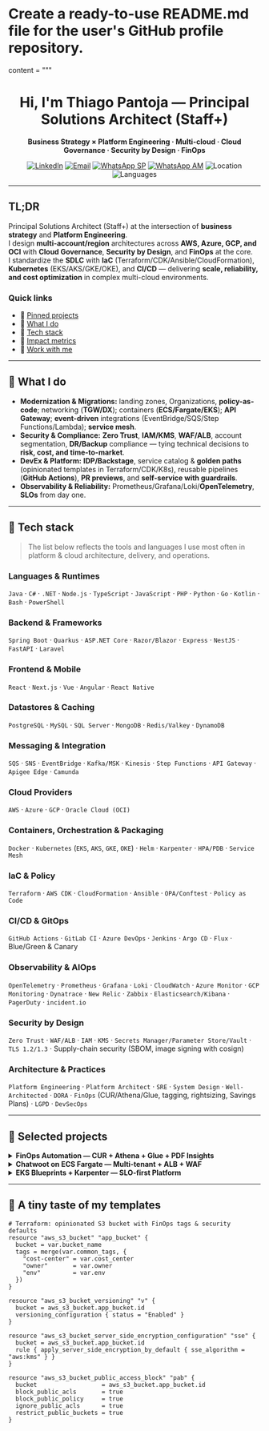 # Create a ready-to-use README.md file for the user's GitHub profile repository.
content = """<!-- Profile README for github.com/othiagorpantoja -->

<h1 align="center">Hi, I'm Thiago Pantoja — Principal Solutions Architect (Staff+)</h1>

<p align="center">
  <b>Business Strategy × Platform Engineering · Multi-cloud · Cloud Governance · Security by Design · FinOps</b>
</p>

<p align="center">
  <a href="https://www.linkedin.com/in/thiagorpantoja"><img alt="LinkedIn" src="https://img.shields.io/badge/LinkedIn-Connect-blue?logo=linkedin"></a>
  <a href="mailto:thiago.pantoja@easynext.consulting"><img alt="Email" src="https://img.shields.io/badge/Email-thiago.pantoja%40easynext.consulting-informational?logo=minutemailer"></a>
  <a href="https://wa.me/5511988010667"><img alt="WhatsApp SP" src="https://img.shields.io/badge/WhatsApp-(11)%2098801-0667-25D366?logo=whatsapp&labelColor=202020"></a>
  <a href="https://wa.me/5592984561928"><img alt="WhatsApp AM" src="https://img.shields.io/badge/WhatsApp-(92)%2098456-1928-25D366?logo=whatsapp&labelColor=202020"></a>
  <img alt="Location" src="https://img.shields.io/badge/Manaus,%20BR-UTC−03-9cf?logo=google-maps">
  <img alt="Languages" src="https://img.shields.io/badge/EN%20%7C%20PT--BR%20%7C%20ES-orange">
</p>

---

## TL;DR

Principal Solutions Architect (Staff+) at the intersection of **business strategy** and **Platform Engineering**.  
I design **multi-account/region** architectures across **AWS, Azure, GCP, and OCI** with **Cloud Governance**, **Security by Design**, and **FinOps** at the core.  
I standardize the **SDLC** with **IaC** (Terraform/CDK/Ansible/CloudFormation), **Kubernetes** (EKS/AKS/GKE/OKE), and **CI/CD** — delivering **scale, reliability, and cost optimization** in complex multi-cloud environments.

### Quick links
- 🔭 [Pinned projects](#-selected-projects)
- 🧭 [What I do](#-what-i-do)
- 🧰 [Tech stack](#-tech-stack)
- 🧪 [Impact metrics](#-how-i-measure-impact)
- 🤝 [Work with me](#-work-with-me)

---

## 🧭 What I do
- **Modernization & Migrations:** landing zones, Organizations, **policy-as-code**; networking (**TGW/DX**); containers (**ECS/Fargate/EKS**); **API Gateway**; **event-driven** integrations (EventBridge/SQS/Step Functions/Lambda); **service mesh**.  
- **Security & Compliance:** **Zero Trust**, **IAM/KMS**, **WAF/ALB**, account segmentation, **DR/Backup** compliance — tying technical decisions to **risk, cost, and time-to-market**.  
- **DevEx & Platform:** **IDP/Backstage**, service catalog & **golden paths** (opinionated templates in Terraform/CDK/K8s), reusable pipelines (**GitHub Actions**), **PR previews**, and **self-service with guardrails**.  
- **Observability & Reliability:** Prometheus/Grafana/Loki/**OpenTelemetry**, **SLOs** from day one.

---

## 🧰 Tech stack

> The list below reflects the tools and languages I use most often in platform & cloud architecture, delivery, and operations.

### Languages & Runtimes
`Java` · `C#` · `.NET` · `Node.js` · `TypeScript` · `JavaScript` · `PHP` · `Python` · `Go` · `Kotlin` · `Bash` · `PowerShell`

### Backend & Frameworks
`Spring Boot` · `Quarkus` · `ASP.NET Core` · `Razor/Blazor` · `Express` · `NestJS` · `FastAPI` · `Laravel`

### Frontend & Mobile
`React` · `Next.js` · `Vue` · `Angular` · `React Native`

### Datastores & Caching
`PostgreSQL` · `MySQL` · `SQL Server` · `MongoDB` · `Redis/Valkey` · `DynamoDB`

### Messaging & Integration
`SQS` · `SNS` · `EventBridge` · `Kafka/MSK` · `Kinesis` · `Step Functions` · `API Gateway` · `Apigee Edge` · `Camunda`

### Cloud Providers
`AWS` · `Azure` · `GCP` · `Oracle Cloud (OCI)`

### Containers, Orchestration & Packaging
`Docker` · `Kubernetes` (`EKS`, `AKS`, `GKE`, `OKE`) · `Helm` · `Karpenter` · `HPA/PDB` · `Service Mesh`

### IaC & Policy
`Terraform` · `AWS CDK` · `CloudFormation` · `Ansible` · `OPA/Conftest` · `Policy as Code`

### CI/CD & GitOps
`GitHub Actions` · `GitLab CI` · `Azure DevOps` · `Jenkins` · `Argo CD` · `Flux` · Blue/Green & Canary

### Observability & AIOps
`OpenTelemetry` · `Prometheus` · `Grafana` · `Loki` · `CloudWatch` · `Azure Monitor` · `GCP Monitoring` · `Dynatrace` · `New Relic` · `Zabbix` · `Elasticsearch/Kibana` · `PagerDuty` · `incident.io`

### Security by Design
`Zero Trust` · `WAF/ALB` · `IAM` · `KMS` · `Secrets Manager/Parameter Store/Vault` · `TLS 1.2/1.3` · Supply-chain security (SBOM, image signing with cosign)

### Architecture & Practices
`Platform Engineering` · `Platform Architect` · `SRE` · `System Design` · `Well-Architected` · `DORA` · `FinOps` (CUR/Athena/Glue, tagging, rightsizing, Savings Plans) · `LGPD` · `DevSecOps`

---

## 🚀 Selected projects

<details>
  <summary><b>FinOps Automation — CUR + Athena + Glue + PDF Insights</b></summary>
  <br/>
  Automated cost ingestion (CUR), ETL with Glue, Athena queries, scheduled reports with serverless functions, and PDF/HTML insights for stakeholders.<br/>
  <b>Highlights:</b> cost allocation by tag/account, rightsizing suggestions, Savings Plans/RIs coverage, monthly deltas and KPIs.<br/><br/>
  🔗 Repo: <a href="https://github.com/thiagorpantoja/finops-automation">thiagorpantoja/finops-automation</a>
</details>

<details>
  <summary><b>Chatwoot on ECS Fargate — Multi-tenant + ALB + WAF</b></summary>
  <br/>
  Production-grade deployment on ECS Fargate with RDS/Redis, ALB rules per host, WAF, TLS 1.2/1.3, and IaC modules.<br/>
  <b>Highlights:</b> blue/green ready, autoscaling policies, least-privilege IAM, KMS, and observability pack.<br/><br/>
  🔗 Repo: <a href="https://github.com/thiagorpantoja/chatwoot-ecs">thiagorpantoja/chatwoot-ecs</a>
</details>

<details>
  <summary><b>EKS Blueprints + Karpenter — SLO-first Platform</b></summary>
  <br/>
  EKS with Karpenter, OTel, Prometheus, Grafana, Loki, and Golden Paths templates for app teams.<br/>
  <b>Highlights:</b> IDP/Backstage onboarding, PR env previews, guardrails, SLOs from day one.<br/><br/>
  🔗 Repo: <a href="https://github.com/thiagorpantoja/eks-blueprints-slo">thiagorpantoja/eks-blueprints-slo</a>
</details>

---

## 🧪 A tiny taste of my templates

```hcl
# Terraform: opinionated S3 bucket with FinOps tags & security defaults
resource "aws_s3_bucket" "app_bucket" {
  bucket = var.bucket_name
  tags = merge(var.common_tags, {
    "cost-center" = var.cost_center
    "owner"       = var.owner
    "env"         = var.env
  })
}

resource "aws_s3_bucket_versioning" "v" {
  bucket = aws_s3_bucket.app_bucket.id
  versioning_configuration { status = "Enabled" }
}

resource "aws_s3_bucket_server_side_encryption_configuration" "sse" {
  bucket = aws_s3_bucket.app_bucket.id
  rule { apply_server_side_encryption_by_default { sse_algorithm = "aws:kms" } }
}

resource "aws_s3_bucket_public_access_block" "pab" {
  bucket                  = aws_s3_bucket.app_bucket.id
  block_public_acls       = true
  block_public_policy     = true
  ignore_public_acls      = true
  restrict_public_buckets = true
}
